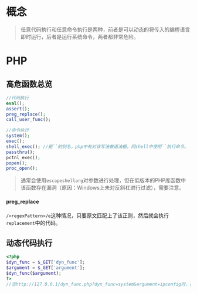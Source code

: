 # 概念

> 任意代码执行和任意命令执行是两种，前者是可以动态的将传入的编程语言即时运行，后者是运行系统命令，两者都非常危险。

# PHP

## 高危函数总览

```php
//代码执行
eval();
assert();
preg_replace();
call_user_func();

//命令执行
system();
exec();
shell_exec(); //是``的别名，php中有对该写法做语法糖，同shell中使用``执行命令。
passthru();
pctnl_exec();
popen();
proc_open();
```

> 通常会使用`escapeshellarg`对参数进行处理，但在低版本的PHP库函数中该函数存在漏洞（原因：Windows上未对反斜杠进行过滤），需要注意。

#### preg_replace

`/<regexPattern>/e`这种情况，只要原文匹配上了该正则，然后就会执行 `replacement`中的代码。

## 动态代码执行

```php
<?php
$dyn_func = $_GET['dyn_func'];
$argument = $_GET['argument'];
$dyn_func($argument);
?>
//当http://127.0.0.1/dyn_func.php?dyn_func=system&argument=ipconfig时，执行ipconfig命令
```
